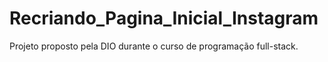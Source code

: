 # Recriando_Pagina_Inicial_Instagram
 Projeto proposto pela DIO durante o curso de programação full-stack.
